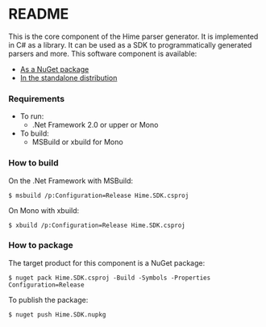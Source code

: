 # README #

This is the core component of the Hime parser generator. It is implemented in C# as a library. It can be used as a SDK to programmatically generated parsers and more.
This software component is available:

* [As a NuGet package](https://www.nuget.org/packages/Hime.SDK/)
* [In the standalone distribution](https://bitbucket.org/laurentw/hime/downloads/)



### Requirements ###

* To run:
	* .Net Framework 2.0 or upper or Mono
* To build:
	* MSBuild or xbuild for Mono



### How to build ###

On the .Net Framework with MSBuild:

```
$ msbuild /p:Configuration=Release Hime.SDK.csproj
```

On Mono with xbuild:

```
$ xbuild /p:Configuration=Release Hime.SDK.csproj
```



### How to package ###

The target product for this component is a NuGet package:

```
$ nuget pack Hime.SDK.csproj -Build -Symbols -Properties Configuration=Release
```

To publish the package:

```
$ nuget push Hime.SDK.nupkg
```
